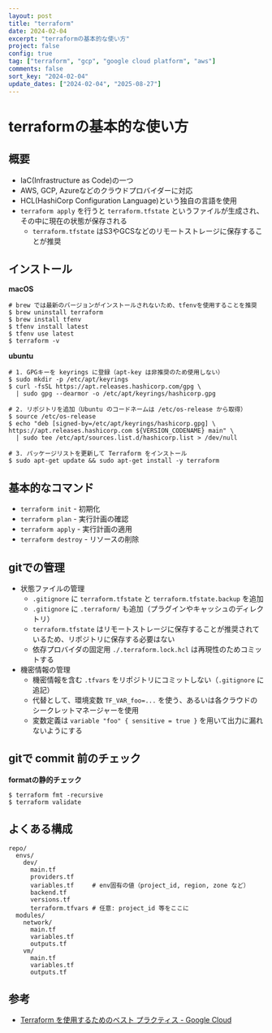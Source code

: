 ```yaml
---
layout: post
title: "terraform"
date: 2024-02-04
excerpt: "terraformの基本的な使い方"
project: false
config: true
tag: ["terraform", "gcp", "google cloud platform", "aws"]
comments: false
sort_key: "2024-02-04"
update_dates: ["2024-02-04", "2025-08-27"]
---
```


# terraformの基本的な使い方

## 概要
 - IaC(Infrastructure as Code)の一つ
 - AWS, GCP, Azureなどのクラウドプロバイダーに対応
 - HCL(HashiCorp Configuration Language)という独自の言語を使用
 - `terraform apply` を行うと `terraform.tfstate` というファイルが生成され、その中に現在の状態が保存される
   - `terraform.tfstate` はS3やGCSなどのリモートストレージに保存することが推奨

## インストール

**macOS**
```console
# brew では最新のバージョンがインストールされないため、tfenvを使用することを推奨
$ brew uninstall terraform
$ brew install tfenv
$ tfenv install latest
$ tfenv use latest
$ terraform -v
```

**ubuntu**
```console
# 1. GPGキーを keyrings に登録（apt-key は非推奨のため使用しない）
$ sudo mkdir -p /etc/apt/keyrings
$ curl -fsSL https://apt.releases.hashicorp.com/gpg \
  | sudo gpg --dearmor -o /etc/apt/keyrings/hashicorp.gpg

# 2. リポジトリを追加（Ubuntu のコードネームは /etc/os-release から取得）
$ source /etc/os-release
$ echo "deb [signed-by=/etc/apt/keyrings/hashicorp.gpg] \
https://apt.releases.hashicorp.com ${VERSION_CODENAME} main" \
  | sudo tee /etc/apt/sources.list.d/hashicorp.list > /dev/null

# 3. パッケージリストを更新して Terraform をインストール
$ sudo apt-get update && sudo apt-get install -y terraform
```

## 基本的なコマンド
 - `terraform init` - 初期化
 - `terraform plan` - 実行計画の確認
 - `terraform apply` - 実行計画の適用
 - `terraform destroy` - リソースの削除

## gitでの管理
 - 状態ファイルの管理
   - `.gitignore` に `terraform.tfstate` と `terraform.tfstate.backup` を追加
   - `.gitignore` に `.terraform/` も追加（プラグインやキャッシュのディレクトリ）
   - `terraform.tfstate` はリモートストレージに保存することが推奨されているため、リポジトリに保存する必要はない
   - 依存プロバイダの固定用 `./.terraform.lock.hcl` は再現性のためコミットする
 - 機密情報の管理
   - 機密情報を含む `.tfvars` をリポジトリにコミットしない（`.gitignore` に追記）
   - 代替として、環境変数 `TF_VAR_foo=...` を使う、あるいは各クラウドのシークレットマネージャーを使用
   - 変数定義は `variable "foo" { sensitive = true }` を用いて出力に漏れないようにする

## gitで commit 前のチェック

**formatの静的チェック**
```console
$ terraform fmt -recursive
$ terraform validate
```

## よくある構成

```console
repo/
  envs/
    dev/
      main.tf
      providers.tf
      variables.tf     # env固有の値（project_id, region, zone など）
      backend.tf
      versions.tf
      terraform.tfvars # 任意: project_id 等をここに
  modules/
    network/
      main.tf
      variables.tf
      outputs.tf
    vm/
      main.tf
      variables.tf
      outputs.tf
```

## 参考
 - [Terraform を使用するためのベスト プラクティス - Google Cloud](https://cloud.google.com/docs/terraform/best-practices-for-terraform?hl=ja)
